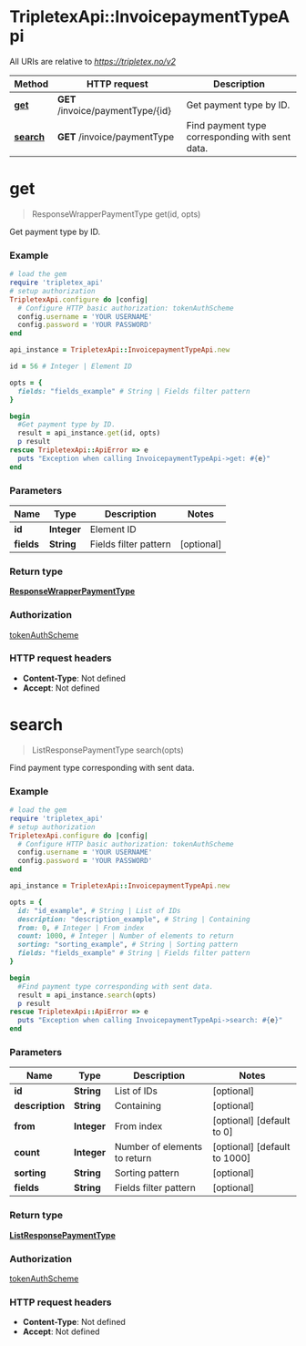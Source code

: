 # TripletexApi::InvoicepaymentTypeApi

All URIs are relative to *https://tripletex.no/v2*

Method | HTTP request | Description
------------- | ------------- | -------------
[**get**](InvoicepaymentTypeApi.md#get) | **GET** /invoice/paymentType/{id} | Get payment type by ID.
[**search**](InvoicepaymentTypeApi.md#search) | **GET** /invoice/paymentType | Find payment type corresponding with sent data.


# **get**
> ResponseWrapperPaymentType get(id, opts)

Get payment type by ID.



### Example
```ruby
# load the gem
require 'tripletex_api'
# setup authorization
TripletexApi.configure do |config|
  # Configure HTTP basic authorization: tokenAuthScheme
  config.username = 'YOUR USERNAME'
  config.password = 'YOUR PASSWORD'
end

api_instance = TripletexApi::InvoicepaymentTypeApi.new

id = 56 # Integer | Element ID

opts = { 
  fields: "fields_example" # String | Fields filter pattern
}

begin
  #Get payment type by ID.
  result = api_instance.get(id, opts)
  p result
rescue TripletexApi::ApiError => e
  puts "Exception when calling InvoicepaymentTypeApi->get: #{e}"
end
```

### Parameters

Name | Type | Description  | Notes
------------- | ------------- | ------------- | -------------
 **id** | **Integer**| Element ID | 
 **fields** | **String**| Fields filter pattern | [optional] 

### Return type

[**ResponseWrapperPaymentType**](ResponseWrapperPaymentType.md)

### Authorization

[tokenAuthScheme](../README.md#tokenAuthScheme)

### HTTP request headers

 - **Content-Type**: Not defined
 - **Accept**: Not defined



# **search**
> ListResponsePaymentType search(opts)

Find payment type corresponding with sent data.



### Example
```ruby
# load the gem
require 'tripletex_api'
# setup authorization
TripletexApi.configure do |config|
  # Configure HTTP basic authorization: tokenAuthScheme
  config.username = 'YOUR USERNAME'
  config.password = 'YOUR PASSWORD'
end

api_instance = TripletexApi::InvoicepaymentTypeApi.new

opts = { 
  id: "id_example", # String | List of IDs
  description: "description_example", # String | Containing
  from: 0, # Integer | From index
  count: 1000, # Integer | Number of elements to return
  sorting: "sorting_example", # String | Sorting pattern
  fields: "fields_example" # String | Fields filter pattern
}

begin
  #Find payment type corresponding with sent data.
  result = api_instance.search(opts)
  p result
rescue TripletexApi::ApiError => e
  puts "Exception when calling InvoicepaymentTypeApi->search: #{e}"
end
```

### Parameters

Name | Type | Description  | Notes
------------- | ------------- | ------------- | -------------
 **id** | **String**| List of IDs | [optional] 
 **description** | **String**| Containing | [optional] 
 **from** | **Integer**| From index | [optional] [default to 0]
 **count** | **Integer**| Number of elements to return | [optional] [default to 1000]
 **sorting** | **String**| Sorting pattern | [optional] 
 **fields** | **String**| Fields filter pattern | [optional] 

### Return type

[**ListResponsePaymentType**](ListResponsePaymentType.md)

### Authorization

[tokenAuthScheme](../README.md#tokenAuthScheme)

### HTTP request headers

 - **Content-Type**: Not defined
 - **Accept**: Not defined



